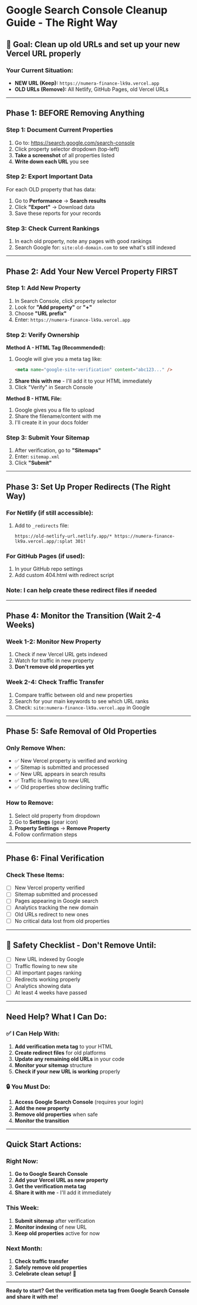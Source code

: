 # Google Search Console Cleanup Guide - The Right Way

## 🎯 Goal: Clean up old URLs and set up your new Vercel URL properly

### **Your Current Situation:**
- **NEW URL (Keep):** `https://numera-finance-lk9a.vercel.app`
- **OLD URLs (Remove):** All Netlify, GitHub Pages, old Vercel URLs

---

## **Phase 1: BEFORE Removing Anything**

### **Step 1: Document Current Properties**
1. Go to: https://search.google.com/search-console
2. Click property selector dropdown (top-left)
3. **Take a screenshot** of all properties listed
4. **Write down each URL** you see

### **Step 2: Export Important Data**
For each OLD property that has data:
1. Go to **Performance** → **Search results**
2. Click **"Export"** → Download data
3. Save these reports for your records

### **Step 3: Check Current Rankings**
1. In each old property, note any pages with good rankings
2. Search Google for: `site:old-domain.com` to see what's still indexed

---

## **Phase 2: Add Your New Vercel Property FIRST**

### **Step 1: Add New Property**
1. In Search Console, click property selector
2. Look for **"Add property"** or **"+"**
3. Choose **"URL prefix"**
4. Enter: `https://numera-finance-lk9a.vercel.app`

### **Step 2: Verify Ownership**
**Method A - HTML Tag (Recommended):**
1. Google will give you a meta tag like:
   ```html
   <meta name="google-site-verification" content="abc123..." />
   ```
2. **Share this with me** - I'll add it to your HTML immediately
3. Click "Verify" in Search Console

**Method B - HTML File:**
1. Google gives you a file to upload
2. Share the filename/content with me
3. I'll create it in your docs folder

### **Step 3: Submit Your Sitemap**
1. After verification, go to **"Sitemaps"**
2. Enter: `sitemap.xml`
3. Click **"Submit"**

---

## **Phase 3: Set Up Proper Redirects (The Right Way)**

### **For Netlify (if still accessible):**
1. Add to `_redirects` file:
   ```
   https://old-netlify-url.netlify.app/* https://numera-finance-lk9a.vercel.app/:splat 301!
   ```

### **For GitHub Pages (if used):**
1. In your GitHub repo settings
2. Add custom 404.html with redirect script

### **Note:** I can help create these redirect files if needed

---

## **Phase 4: Monitor the Transition (Wait 2-4 Weeks)**

### **Week 1-2: Monitor New Property**
1. Check if new Vercel URL gets indexed
2. Watch for traffic in new property
3. **Don't remove old properties yet**

### **Week 2-4: Check Traffic Transfer**
1. Compare traffic between old and new properties
2. Search for your main keywords to see which URL ranks
3. Check: `site:numera-finance-lk9a.vercel.app` in Google

---

## **Phase 5: Safe Removal of Old Properties**

### **Only Remove When:**
- ✅ New Vercel property is verified and working
- ✅ Sitemap is submitted and processed
- ✅ New URL appears in search results
- ✅ Traffic is flowing to new URL
- ✅ Old properties show declining traffic

### **How to Remove:**
1. Select old property from dropdown
2. Go to **Settings** (gear icon)
3. **Property Settings** → **Remove Property**
4. Follow confirmation steps

---

## **Phase 6: Final Verification**

### **Check These Items:**
- [ ] New Vercel property verified
- [ ] Sitemap submitted and processed  
- [ ] Pages appearing in Google search
- [ ] Analytics tracking the new domain
- [ ] Old URLs redirect to new ones
- [ ] No critical data lost from old properties

---

## **🚨 Safety Checklist - Don't Remove Until:**

- [ ] New URL indexed by Google
- [ ] Traffic flowing to new site
- [ ] All important pages ranking
- [ ] Redirects working properly
- [ ] Analytics showing data
- [ ] At least 4 weeks have passed

---

## **Need Help? What I Can Do:**

### **✅ I Can Help With:**
1. **Add verification meta tag** to your HTML
2. **Create redirect files** for old platforms
3. **Update any remaining old URLs** in your code
4. **Monitor your sitemap** structure
5. **Check if your new URL is working** properly

### **🔒 You Must Do:**
1. **Access Google Search Console** (requires your login)
2. **Add the new property** 
3. **Remove old properties** when safe
4. **Monitor the transition**

---

## **Quick Start Actions:**

### **Right Now:**
1. **Go to Google Search Console**
2. **Add your Vercel URL as new property**
3. **Get the verification meta tag**
4. **Share it with me** - I'll add it immediately

### **This Week:**
1. **Submit sitemap** after verification
2. **Monitor indexing** of new URL
3. **Keep old properties** active for now

### **Next Month:**
1. **Check traffic transfer**
2. **Safely remove old properties**
3. **Celebrate clean setup!** 🎉

---

**Ready to start? Get the verification meta tag from Google Search Console and share it with me!**